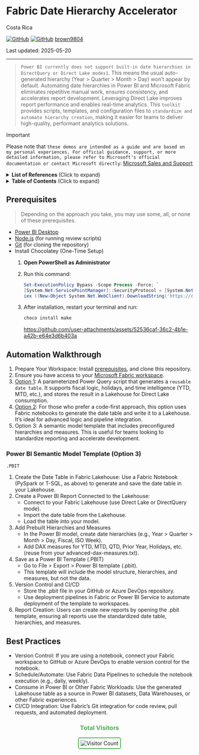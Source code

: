 # Fabric Date Hierarchy Accelerator

Costa Rica

[![GitHub](https://badgen.net/badge/icon/github?icon=github&label)](https://github.com)
[![GitHub](https://img.shields.io/badge/--181717?logo=github&logoColor=ffffff)](https://github.com/)
[brown9804](https://github.com/brown9804)

Last updated: 2025-05-20

----------

> `Power BI currently does not support built-in date hierarchies in DirectQuery or Direct Lake modes1`. This means the usual auto-generated hierarchy (Year > Quarter > Month > Day) won’t appear by default.
> Automating date hierarchies in Power BI and Microsoft Fabric eliminates repetitive manual work, ensures consistency, and accelerates report development. Leveraging Direct Lake improves report performance and enables real-time analytics. This `toolkit` provides scripts, templates, and configuration files to `standardize and automate hierarchy creation`, making it easier for teams to deliver high-quality, performant analytics solutions.

> [!IMPORTANT]
> Please note that `these demos are intended as a guide and are based on my personal experiences. For official guidance, support, or more detailed information, please refer to Microsoft's official documentation or contact Microsoft directly`: [Microsoft Sales and Support](https://support.microsoft.com/contactus?ContactUsExperienceEntryPointAssetId=S.HP.SMC-HOME)

<details>
<summary><b>List of References </b> (Click to expand)</summary>

- [Leveraging pure Direct Lake mode for maximum query performance](https://powerbi.microsoft.com/en-us/blog/leveraging-pure-direct-lake-mode-for-maximum-query-performance/)
- [Dataflow Gen2 data destinations and managed settings](https://learn.microsoft.com/en-us/fabric/data-factory/dataflow-gen2-data-destinations-and-managed-settings)
- [Notebook source control and deployment](https://learn.microsoft.com/en-us/fabric/data-engineering/notebook-source-control-deployment)
  
</details>

<details>
<summary><b>Table of Contents</b> (Click to expand)</summary>

- [Prerequisites](#prerequisites)
- [Automation Walkthrough](#automation-walkthrough)
- [Best Practices](#best-practices) 

</details>

## Prerequisites

> Depending on the approach you take, you may use some, all, or none of these prerequisites.

- [Power BI Desktop](https://powerbi.microsoft.com/)
- [Node.js](https://nodejs.org/) (for running review scripts)
- [Git](https://git-scm.com/) (for cloning the repository)
- Install Chocolatey (One-Time Setup)
  1. **Open PowerShell as Administrator**
  2. Run this command:

     ```powershell
     Set-ExecutionPolicy Bypass -Scope Process -Force; `
     [System.Net.ServicePointManager]::SecurityProtocol = [System.Net.ServicePointManager]::SecurityProtocol -bor 3072; `
     iex ((New-Object System.Net.WebClient).DownloadString('https://community.chocolatey.org/install.ps1'))
     ```

  3. After installation, restart your terminal and run:
     ```powershell
     choco install make
     ```

        https://github.com/user-attachments/assets/52536caf-36c2-4b1e-a42b-e64e3d6b403a

## Automation Walkthrough

1. Prepare Your Workspace: Install [prerequisites](#prerequisites), and clone this repository.
2. Ensure you have access to your [Microsoft Fabric workspace](https://app.fabric.microsoft.com/).
3. [Option 1](./Op1-DataflowGen2.md): A parameterized Power Query script that generates a `reusable date table`. It supports fiscal logic, holidays, and time intelligence (YTD, MTD, etc.), and stores the result in a Lakehouse for Direct Lake consumption.
4. [Option 2](./Op2-Notebook-based.md): For those who prefer a code-first approach, this option uses Fabric notebooks to generate the date table and write it to a Lakehouse. It’s ideal for advanced logic and pipeline integration.
5. Option 3: A semantic model template that includes preconfigured hierarchies and measures. This is useful for teams looking to standardize reporting and accelerate development.

### Power BI Semantic Model Template (Option 3) 

`.PBIT`

1. Create the Date Table in Fabric Lakehouse: Use a Fabric Notebook (PySpark or T-SQL, as above) to generate and save the date table in your Lakehouse.
2. Create a Power BI Report Connected to the Lakehouse:
    - Connect to your Fabric Lakehouse (use Direct Lake or DirectQuery mode).
    - Import the date table from the Lakehouse.
    - Load the table into your model.
3. Add Prebuilt Hierarchies and Measures
    - In the Power BI model, create date hierarchies (e.g., Year > Quarter > Month > Day, Fiscal, ISO Week).
    - Add DAX measures for YTD, MTD, QTD, Prior Year, Holidays, etc. (reuse from your advanced-dax-measures.txt).
4. Save as a Power BI Template (.PBIT)
    - Go to File > Export > Power BI template (.pbit).
    - This template will include the model structure, hierarchies, and measures, but not the data.
5. Version Control and CI/CD
    - Store the .pbit file in your GitHub or Azure DevOps repository.
    - Use deployment pipelines in Fabric or Power BI Service to automate deployment of the template to workspaces.
6. Report Creation: Users can create new reports by opening the .pbit template, ensuring all reports use the standardized date table, hierarchies, and measures.

## Best Practices

- Version Control: If you are using a notebook, connect your Fabric workspace to GitHub or Azure DevOps to enable version control for the notebook.
- Schedule/Automate: Use Fabric Data Pipelines to schedule the notebook execution (e.g., daily, weekly).
- Consume in Power BI or Other Fabric Workloads: Use the generated Lakehouse table as a source in Power BI datasets, Data Warehouses, or other Fabric experiences.
- CI/CD Integration: Use Fabric’s Git integration for code review, pull requests, and automated deployment.


<div align="center">
  <h3 style="color: #4CAF50;">Total Visitors</h3>
  <img src="https://profile-counter.glitch.me/brown9804/count.svg" alt="Visitor Count" style="border: 2px solid #4CAF50; border-radius: 5px; padding: 5px;"/>
</div>
